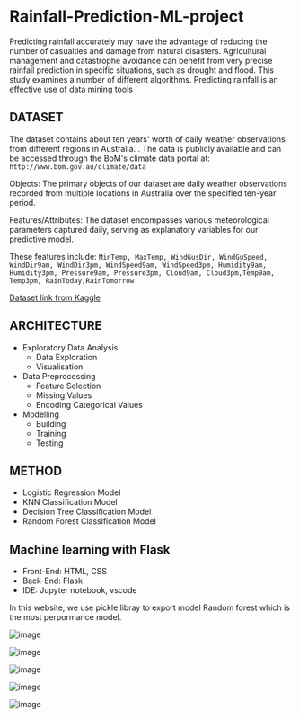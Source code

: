 # Rainfall-Prediction-ML-project

Predicting rainfall accurately may have the advantage of reducing the number of casualties and damage from natural disasters. 
Agricultural management and catastrophe avoidance can benefit from very precise rainfall prediction in specific situations, such as drought and flood. This study examines a number of different algorithms. Predicting rainfall is an effective use of data mining tools

## DATASET
The dataset contains about ten years' worth of daily weather observations from different regions in Australia. . The data is publicly available and can be accessed through the BoM's climate data portal at: ```http://www.bom.gov.au/climate/data```

Objects: The primary objects of our dataset are daily weather observations recorded from multiple locations in Australia over the specified ten-year period.

Features/Attributes: The dataset encompasses various meteorological parameters captured daily, serving as explanatory variables for our predictive model. 

These features include: ```MinTemp, MaxTemp, WindGusDir, WindGuSpeed, WindDir9am, WindDir3pm, WindSpeed9am, WindSpeed3pm, Humidity9am, Humidity3pm, Pressure9am, Pressure3pm, Cloud9am, Cloud3pm,Temp9am, Temp3pm, RainToday,RainTomorrow.```

[Dataset link from Kaggle](https://www.kaggle.com/datasets/arunavakrchakraborty/australia-weather-data/data)

## ARCHITECTURE
- Exploratory Data Analysis
  - Data Exploration
  - Visualisation
- Data Preprocessing
  - Feature Selection
  - Missing Values
  - Encoding Categorical Values
- Modelling
  - Building
  - Training
  - Testing

## METHOD
- Logistic Regression Model
- KNN Classification Model
- Decision Tree Classification Model
- Random Forest Classification Model

## Machine learning with Flask
- Front-End: HTML, CSS
- Back-End: Flask
- IDE: Jupyter notebook, vscode

In this website, we use pickle libray to export model Random forest which is the most perpormance model.

![image](https://github.com/quang-anh-ute/Rainfall-Prediction-ML-project/assets/145630889/136dc394-178e-413d-9eca-b13e5d40fa32)

![image](https://github.com/quang-anh-ute/Rainfall-Prediction-ML-project/assets/145630889/9a6b305b-2f6e-4ae6-b58f-4d6dc9d19b8b)

![image](https://github.com/quang-anh-ute/Rainfall-Prediction-ML-project/assets/145630889/57cf8f81-a082-43c6-b801-22aa8f51da83)

![image](https://github.com/quang-anh-ute/Rainfall-Prediction-ML-project/assets/145630889/aecea101-bcc6-4b06-bee5-dc2493daa752)

![image](https://github.com/quang-anh-ute/Rainfall-Prediction-ML-project/assets/145630889/420cfb36-16b0-4e31-95b2-17eb08863bc3)







